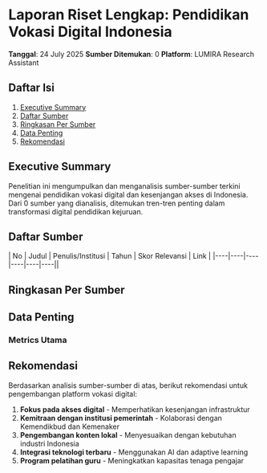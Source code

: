 # Laporan Riset Lengkap: Pendidikan Vokasi Digital Indonesia

**Tanggal**: 24 July 2025
**Sumber Ditemukan**: 0
**Platform**: LUMIRA Research Assistant

## Daftar Isi

1. [Executive Summary](#executive-summary)
2. [Daftar Sumber](#daftar-sumber)
3. [Ringkasan Per Sumber](#ringkasan-per-sumber)
4. [Data Penting](#data-penting)
5. [Rekomendasi](#rekomendasi)

## Executive Summary

Penelitian ini mengumpulkan dan menganalisis sumber-sumber terkini mengenai pendidikan vokasi digital dan kesenjangan akses di Indonesia. Dari 0 sumber yang dianalisis, ditemukan tren-tren penting dalam transformasi digital pendidikan kejuruan.

## Daftar Sumber

| No | Judul | Penulis/Institusi | Tahun | Skor Relevansi | Link |
|----|----|----|----|----|----||

## Ringkasan Per Sumber

## Data Penting

### Metrics Utama

## Rekomendasi

Berdasarkan analisis sumber-sumber di atas, berikut rekomendasi untuk pengembangan platform vokasi digital:

1. **Fokus pada akses digital** - Memperhatikan kesenjangan infrastruktur
2. **Kemitraan dengan institusi pemerintah** - Kolaborasi dengan Kemendikbud dan Kemenaker
3. **Pengembangan konten lokal** - Menyesuaikan dengan kebutuhan industri Indonesia
4. **Integrasi teknologi terbaru** - Menggunakan AI dan adaptive learning
5. **Program pelatihan guru** - Meningkatkan kapasitas tenaga pengajar

